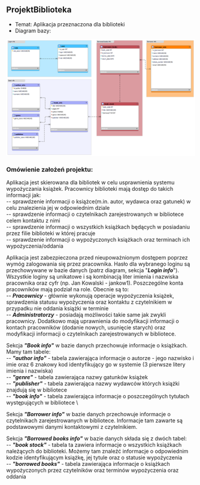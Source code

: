 ## ProjektBiblioteka
* Temat: Aplikacja przeznaczona dla biblioteki
* Diagram bazy: 
   
![Diagram](/baza%20danych/Diagram.png)
  
  
### Omówienie założeń projektu:  
Aplikacja jest skierowana dla bibliotek w celu usprawnienia systemu wypożyczania książek. Pracownicy biblioteki mają dostęp do takich informacji jak:  
-- sprawdzenie informacji o książce(m.in. autor, wydawca oraz gatunek) w celu znalezienia jej w odpowiednim dziale \
-- sprawdzenie informacji o czytelnikach zarejestrowanych w bibliotece celem kontaktu z nimi \
-- sprawdzenie informacji o wszystkich książkach będących w posiadaniu przez filie biblioteki w której pracuje \
-- sprawdzenie informacji o wypożyczonych książkach oraz terminach ich wypożyczenia/oddania

Aplikacja jest zabezpieczona przed nieupoważnionym dostępem poprzez wymóg zalogowania się przez pracownika. Hasło dla wybranego loginu są przechowywane w bazie danych (patrz diagram, sekcja "***Login info***"). Wszystkie loginy są unikatowe i są kombinacją liter imienia i nazwiska pracownika oraz cyfr (np. Jan Kowalski - jankow1). Poszczególne konta pracowników mają podział na role. Obecnie są to: \
-- ***Pracownicy*** - głównie wykonują operacje wypożyczenia książek, sprawdzenia statusu wypożyczenia oraz kontaktu z czytelnikiem w przypadku nie oddania książki w terminie \
-- ***Administratorzy*** - posiadają możliwości takie same jak zwykli pracownicy. Dodatkowo mają uprawnienia do modyfikacji informacji o kontach pracowników (dodanie nowych, usunięcie starych) oraz modyfikacji informacji o czytelnikach zarejestrowanych w bibliotece.

Sekcja ***"Book info"*** w bazie danych przechowuje informacje o książkach. Mamy tam tabele: \
-- ***"author info"*** - tabela zawierająca informacje o autorze - jego nazwisko i imie oraz 6 znakowy kod identyfikujący go w systemie (3 pierwsze litery imienia i nazwiska) \
-- ***"genre"*** - tabela zawierająca nazwy gatunków książek \
-- ***"publisher"*** - tabela zawierająca nazwy wydawców których książki znajdują się w bibliotece \
-- ***"book info"*** - tabela zawierająca informacje o poszczególnych tytułach występujących w bibliotece \

Sekcja ***"Borrower info"*** w bazie danych przechowuje informacje o czytelnikach zarejestrowanych w bibliotece. Informacje tam zawarte są podstawowymi danymi kontaktowymi z czytelnikiem.

Sekcja ***"Borrowed books info"*** w bazie danych składa się z dwóch tabel: \
-- ***"book stock"*** - tabela ta zawiera informacje o wszystkich książkach należących do biblioteki. Możemy tam znaleźć informacje o odpowiednim kodzie identyfikującym książkę, jej tytule oraz o statusie wypożyczenia \
-- ***"borrowed books"*** - tabela zawierająca informacje o książkach wypożyczonych przez czytelników oraz terminów wypożyczenia oraz oddania
